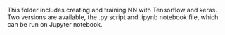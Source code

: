 This folder includes creating and training NN with Tensorflow and keras.
Two versions are available, the .py script and .ipynb notebook file, which can be run on Jupyter notebook.
